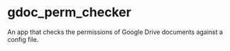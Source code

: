 # gdoc_perm_checker
An app that checks the permissions of Google Drive documents against a config file.
